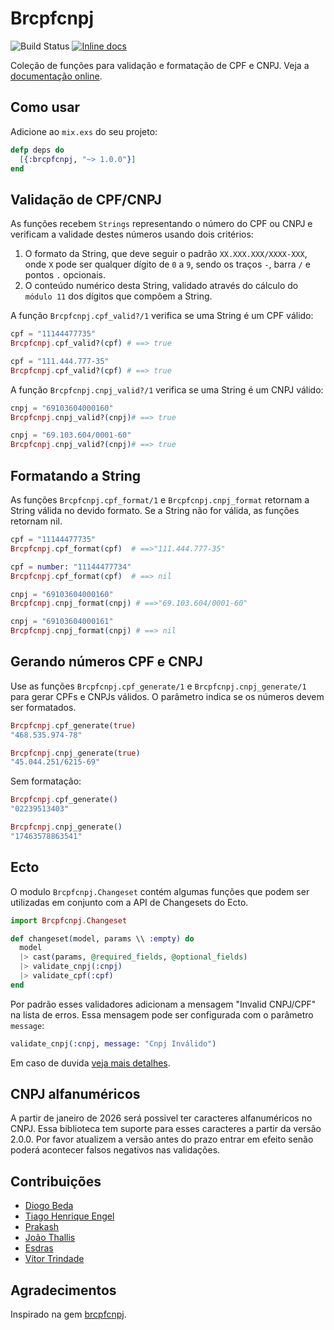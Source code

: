 # Brcpfcnpj

![Build Status](https://github.com/williamgueiros/Brcpfcnpj/actions/workflows/elixir.yml/badge.svg)
[![Inline docs](http://inch-ci.org/github/williamgueiros/Brcpfcnpj.svg?branch=master)](http://inch-ci.org/github/williamgueiros/Brcpfcnpj)



Coleção de funções para validação e formatação de CPF e CNPJ. Veja a
[documentação online](http://hexdocs.pm/brcpfcnpj/).

## Como usar

Adicione ao `mix.exs` do seu projeto:

```elixir
defp deps do
  [{:brcpfcnpj, "~> 1.0.0"}]
end
```

## Validação de CPF/CNPJ

As funções recebem `Strings` representando o número do CPF ou CNPJ e verificam a validade destes números usando dois
critérios:

1. O formato da String, que deve seguir o padrão `XX.XXX.XXX/XXXX-XXX`, onde `X` pode ser qualquer dígito de `0` a `9`,
sendo os traços `-`, barra `/` e pontos `.` opcionais.
2. O conteúdo numérico desta String, validado através do cálculo do `módulo 11` dos dígitos que compõem a String.

A função `Brcpfcnpj.cpf_valid?/1` verifica se uma String é um CPF válido:

```elixir
cpf = "11144477735"
Brcpfcnpj.cpf_valid?(cpf) # ==> true

cpf = "111.444.777-35"
Brcpfcnpj.cpf_valid?(cpf) # ==> true

````

A função `Brcpfcnpj.cnpj_valid?/1` verifica se uma String é um CNPJ válido:

```elixir
cnpj = "69103604000160"
Brcpfcnpj.cnpj_valid?(cnpj)# ==> true

cnpj = "69.103.604/0001-60"
Brcpfcnpj.cnpj_valid?(cnpj)# ==> true
````

## Formatando a String

As funções `Brcpfcnpj.cpf_format/1` e `Brcpfcnpj.cnpj_format` retornam a String válida no devido formato. Se a String
não for válida, as funções retornam nil.

```elixir
cpf = "11144477735"
Brcpfcnpj.cpf_format(cpf)  # ==>"111.444.777-35"

cpf = number: "11144477734"
Brcpfcnpj.cpf_format(cpf)  # ==> nil

````

```elixir
cnpj = "69103604000160"
Brcpfcnpj.cnpj_format(cnpj) # ==>"69.103.604/0001-60"

cnpj = "69103604000161"
Brcpfcnpj.cnpj_format(cnpj) # ==> nil
````

## Gerando números CPF e CNPJ

Use as funções `Brcpfcnpj.cpf_generate/1` e `Brcpfcnpj.cnpj_generate/1` para gerar CPFs e CNPJs válidos. O parâmetro indica se os números devem ser formatados.

```elixir
Brcpfcnpj.cpf_generate(true)
"468.535.974-78"

Brcpfcnpj.cnpj_generate(true)
"45.044.251/6215-69"
````

Sem formatação:

```elixir
Brcpfcnpj.cpf_generate()
"02239513403"

Brcpfcnpj.cnpj_generate()
"17463578863541"
````

## Ecto

O modulo `Brcpfcnpj.Changeset` contém algumas funções que podem ser utilizadas em conjunto com a API de Changesets
do Ecto.

```elixir
import Brcpfcnpj.Changeset

def changeset(model, params \\ :empty) do
  model
  |> cast(params, @required_fields, @optional_fields)
  |> validate_cnpj(:cnpj)
  |> validate_cpf(:cpf)
end
```

Por padrão esses validadores adicionam a mensagem "Invalid CNPJ/CPF" na lista de erros. Essa mensagem pode ser
configurada com o parâmetro `message`:

```elixir
validate_cnpj(:cnpj, message: "Cnpj Inválido")
```

Em caso de duvida [veja mais detalhes](https://github.com/williamgueiros/Brcpfcnpj/issues/3#issuecomment-191368591).

## CNPJ alfanuméricos

A partir de janeiro de 2026 será possivel ter caracteres alfanuméricos no CNPJ. Essa biblioteca tem suporte para esses caracteres a partir da versão 2.0.0.
Por favor atualizem a versão antes do prazo entrar em efeito senão poderá acontecer falsos negativos nas validações.

## Contribuições

* [Diogo Beda](https://github.com/diogobeda)
* [Tiago Henrique Engel](https://github.com/tiagoengel)
* [Prakash](https://github.com/prem-prakash)
* [João Thallis](https://github.com/joaothallis)
* [Esdras](https://github.com/esdras)
* [Vítor Trindade](https://github.com/VitorTrin)

## Agradecimentos

Inspirado na gem [brcpfcnpj](https://github.com/tapajos/brazilian-rails/tree/master/brcpfcnpj).
